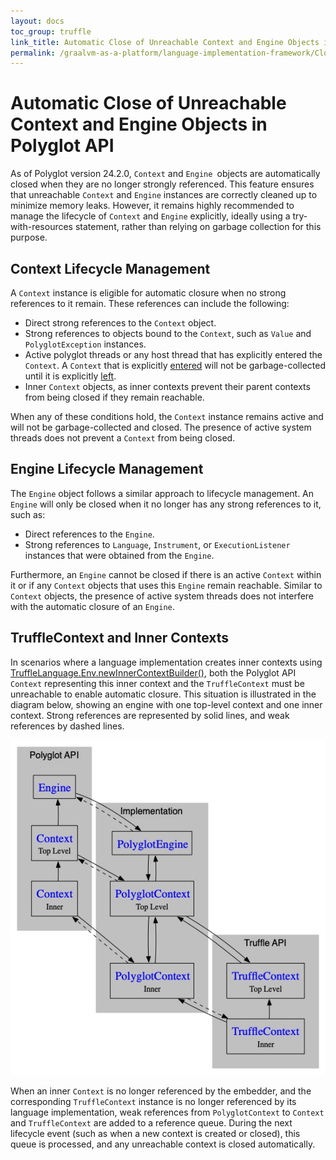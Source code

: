 ```yaml
---
layout: docs
toc_group: truffle
link_title: Automatic Close of Unreachable Context and Engine Objects in Polyglot API
permalink: /graalvm-as-a-platform/language-implementation-framework/CloseOnGc/
---
```


# Automatic Close of Unreachable Context and Engine Objects in Polyglot API

As of Polyglot version 24.2.0, `Context` and `Engine `objects are automatically closed when they are no longer strongly referenced.
This feature ensures that unreachable `Context` and `Engine` instances are correctly cleaned up to minimize memory leaks.
However, it remains highly recommended to manage the lifecycle of `Context` and `Engine` explicitly, ideally using a try-with-resources statement, rather than relying on garbage collection for this purpose.

## Context Lifecycle Management

A `Context` instance is eligible for automatic closure when no strong references to it remain. These references can include the following:

* Direct strong references to the `Context` object.
* Strong references to objects bound to the `Context`, such as `Value` and `PolyglotException` instances.
* Active polyglot threads or any host thread that has explicitly entered the `Context`. A `Context` that is explicitly [entered](https://www.graalvm.org/truffle/javadoc/org/graalvm/polyglot/Context.html#enter()) will not be garbage-collected until it is explicitly [left](https://www.graalvm.org/truffle/javadoc/org/graalvm/polyglot/Context.html#leave()).
* Inner `Context` objects, as inner contexts prevent their parent contexts from being closed if they remain reachable.

When any of these conditions hold, the `Context` instance remains active and will not be garbage-collected and closed.
The presence of active system threads does not prevent a `Context` from being closed.

## Engine Lifecycle Management

The `Engine` object follows a similar approach to lifecycle management.
An `Engine` will only be closed when it no longer has any strong references to it, such as:

* Direct references to the `Engine`.
* Strong references to `Language`, `Instrument`, or `ExecutionListener` instances that were obtained from the `Engine`.

Furthermore, an `Engine` cannot be closed if there is an active `Context` within it or if any `Context` objects that uses this `Engine` remain reachable.
Similar to `Context` objects, the presence of active system threads does not interfere with the automatic closure of an `Engine`.

## TruffleContext and Inner Contexts

In scenarios where a language implementation creates inner contexts using [TruffleLanguage.Env.newInnerContextBuilder()](https://www.graalvm.org/truffle/javadoc/com/oracle/truffle/api/TruffleLanguage.Env.html#newInnerContextBuilder(java.lang.String...)), both the Polyglot API `Context` representing this inner context and the `TruffleContext` must be unreachable to enable automatic closure.
This situation is illustrated in the diagram below, showing an engine with one top-level context and one inner context. Strong references are represented by solid lines, and weak references by dashed lines.

![Context References](context_references.png "Context References")

When an inner `Context` is no longer referenced by the embedder, and the corresponding `TruffleContext` instance is no longer referenced by its language implementation, weak references from `PolyglotContext` to `Context` and `TruffleContext` are added to a reference queue.
During the next lifecycle event (such as when a new context is created or closed), this queue is processed, and any unreachable context is closed automatically.
